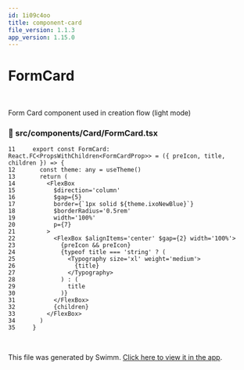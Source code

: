 ```yaml
---
id: 1i09c4oo
title: component-card
file_version: 1.1.3
app_version: 1.15.0
---
```


# FormCard

<br/>

Form Card component used in creation flow (light mode)

<!-- NOTE-swimm-snippet: the lines below link your snippet to Swimm -->

### 📄 src/components/Card/FormCard.tsx

<!-- collapsed -->

```tsx
11     export const FormCard: React.FC<PropsWithChildren<FormCardProp>> = ({ preIcon, title, children }) => {
12       const theme: any = useTheme()
13       return (
14         <FlexBox
15           $direction='column'
16           $gap={5}
17           border={`1px solid ${theme.ixoNewBlue}`}
18           $borderRadius='0.5rem'
19           width='100%'
20           p={7}
21         >
22           <FlexBox $alignItems='center' $gap={2} width='100%'>
23             {preIcon && preIcon}
24             {typeof title === 'string' ? (
25               <Typography size='xl' weight='medium'>
26                 {title}
27               </Typography>
28             ) : (
29               title
30             )}
31           </FlexBox>
32           {children}
33         </FlexBox>
34       )
35     }
```

<br/>

This file was generated by Swimm. [Click here to view it in the app](https://app.swimm.io/repos/Z2l0aHViJTNBJTNBaXhvLXdlYmNsaWVudCUzQSUzQWl4b2ZvdW5kYXRpb24=/docs/1i09c4oo).
